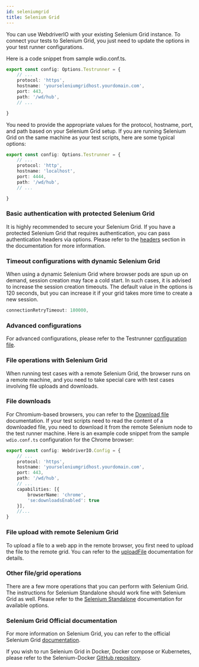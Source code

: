 ```yaml
---
id: seleniumgrid
title: Selenium Grid
---
```


You can use WebdriverIO with your existing Selenium Grid instance. To connect your tests to Selenium Grid, you just need to update the options in your test runner configurations.

Here is a code snippet from sample wdio.conf.ts.

```ts title=wdio.conf.ts
export const config: Options.Testrunner = {
    // ...
    protocol: 'https',
    hostname: 'yourseleniumgridhost.yourdomain.com',
    port: 443,
    path: '/wd/hub',
    // ...

}
```

You need to provide the appropriate values for the protocol, hostname, port, and path based on your Selenium Grid setup.
If you are running Selenium Grid on the same machine as your test scripts, here are some typical options:

```ts title=wdio.conf.ts
export const config: Options.Testrunner = {
    // ...
    protocol: 'http',
    hostname: 'localhost',
    port: 4444,
    path: '/wd/hub',
    // ...

}
```

### Basic authentication with protected Selenium Grid

It is highly recommended to secure your Selenium Grid. If you have a protected Selenium Grid that requires authentication, you can pass authentication headers via options.
Please refer to the [headers](https://webdriver.io/docs/configuration/#headers) section in the documentation for more information.

### Timeout configurations with dynamic Selenium Grid

When using a dynamic Selenium Grid where browser pods are spun up on demand, session creation may face a cold start. In such cases, it is advised to increase the session creation timeouts. The default value in the options is 120 seconds, but you can increase it if your grid takes more time to create a new session.

```ts
connectionRetryTimeout: 180000,
```

### Advanced configurations

For advanced configurations, please refer to the Testrunner [configuration file](https://webdriver.io/docs/configurationfile).

### File operations with Selenium Grid

When running test cases with a remote Selenium Grid, the browser runs on a remote machine, and you need to take special care with test cases involving file uploads and downloads.

### File downloads

For Chromium-based browsers, you can refer to the [Download file](https://webdriver.io/docs/api/browser/downloadFile) documentation. If your test scripts need to read the content of a downloaded file, you need to download it from the remote Selenium node to the test runner machine. Here is an example code snippet from the sample `wdio.conf.ts` configuration for the Chrome browser:

```ts title=wdio.conf.ts
export const config: WebdriverIO.Config = {
    // ...
    protocol: 'https',
    hostname: 'yourseleniumgridhost.yourdomain.com',
    port: 443,
    path: '/wd/hub',
    // ...
    capabilities: [{
        browserName: 'chrome',
        'se:downloadsEnabled': true
    }],
    //...
}
```

### File upload with remote Selenium Grid

To upload a file to a web app in the remote browser, you first need to upload the file to the remote grid. You can refer to the [uploadFile](https://webdriver.io/docs/api/browser/uploadFile) documentation for details.

### Other file/grid operations

There are a few more operations that you can perform with Selenium Grid. The instructions for Selenium Standalone should work fine with Selenium Grid as well. Please refer to the [Selenium Standalone](https://webdriver.io/docs/api/selenium/) documentation for available options.

### Selenium Grid Official documentation

For more information on Selenium Grid, you can refer to the official Selenium Grid [documentation](https://www.selenium.dev/documentation/grid/).

If you wish to run Selenium Grid in Docker, Docker compose or Kubernetes, please refer to the Selenium-Docker [GitHub repository](https://github.com/SeleniumHQ/docker-selenium).
